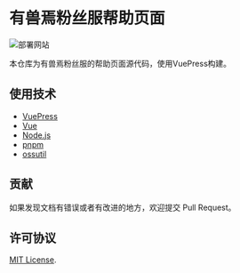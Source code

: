 # 有兽焉粉丝服帮助页面
![部署网站](https://github.com/ZoruaFox/ysy-fanserver-helppage/actions/workflows/部署文档.yml/badge.svg)

本仓库为有兽焉粉丝服的帮助页面源代码，使用VuePress构建。

## 使用技术

- [VuePress](https://vuepress.vuejs.org/)
- [Vue](https://vuejs.org/)
- [Node.js](https://nodejs.org/)
- [pnpm](https://pnpm.js.org/)
- [ossutil](https://help.aliyun.com/document_detail/120075.html)

## 贡献

如果发现文档有错误或者有改进的地方，欢迎提交 Pull Request。

## 许可协议

 [MIT License](LICENSE).
